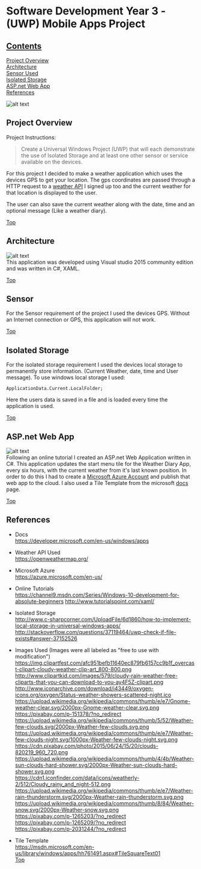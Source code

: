 # Software Development Year 3 - (UWP) Mobile Apps Project

## [Contents](#contents)
[Project Overview](#overview)  
[Architecture](#architecture)   
[Sensor Used](#Sensor)  
[Isolated Storage](#Storage)  
[ASP.net Web App](#Webapp)      
[References](#References)  

![alt text](https://upload.wikimedia.org/wikipedia/commons/thumb/0/05/Windows_10_Logo.svg/2000px-Windows_10_Logo.svg.png)

## Project Overview<a name = "overview"></a>   
Project Instructions:
>Create a Universal Windows Project (UWP) that will each demonstrate the use of Isolated Storage
and at least one other sensor or service available on the devices.   


For this project I decided to make a weather application which uses the devices GPS to get your location. The gps coordinates are passed through a HTTP request to a [weather API](http://openweathermap.org/) I signed up too and the current weather for that location is displayed to the user.</p>
The user can also save the current weather along with the date, time and an optional message (Like a weather diary).  

[Top](#contents)     

## Architecture<a name = "architecture"></a>     
![alt text](https://upload.wikimedia.org/wikipedia/commons/thumb/1/19/Visual_Studio_2012_logo_and_wordmark.svg/2000px-Visual_Studio_2012_logo_and_wordmark.svg.png)  
This application was developed using Visual studio 2015 community edition and was written in C#, XAML.  

[Top](#contents)  

## Sensor<a name = "Sensor"></a>  
For the Sensor requirement of the project I used the devices GPS. Without an Internet connection or GPS, this application will not work.     

[Top](#contents)    

## Isolated Storage<a name = "Storage"></a>  
For the isolated storage requirement I used the devices local storage to permanently store information. (Current Weather, date, time and User message). To use windows local storage I used:   
```
ApplicationData.Current.LocalFolder;     
```  
Here the users data is saved in a file and is loaded every time the application is used.   

[Top](#contents)   
## ASP.net Web App<a name = "Webapp"></a>  
![alt text](https://upload.wikimedia.org/wikipedia/commons/f/ff/Windows_Azure_logo.png)  
Following an online tutorial I created an ASP.net Web Application written in C#. This application updates the start menu tile for the Weather Diary App, every six hours, with the current weather from it's last known position. In order to do this I had to create a [Microsoft Azure Account](https://azure.microsoft.com/en-us/) and publish that web app to the cloud. I also used a Tile Template from the microsoft [docs](https://msdn.microsoft.com/en-us/library/windows/apps/hh761491.aspx#TileSquareText01) page.

[Top](#contents)  

## References<a name = "References"></a>  
* Docs  
https://developer.microsoft.com/en-us/windows/apps  

* Weather API Used  
https://openweathermap.org/  

* Microsoft Azure  
https://azure.microsoft.com/en-us/  

* Online Tutorials  
https://channel9.msdn.com/Series/Windows-10-development-for-absolute-beginners
http://www.tutorialspoint.com/xaml/  

* Isolated Storage  
http://www.c-sharpcorner.com/UploadFile/6d1860/how-to-implement-local-storage-in-universal-windows-apps/  
http://stackoverflow.com/questions/37119464/uwp-check-if-file-exists#answer-37152526    

* Images Used (Images were all labeled as "free to use with modification")  
https://img.clipartfest.com/afc951befb11640ec879fb6157cc9b1f_overcast-clipart-cloudy-weather-clip-art_800-800.png  
http://www.clipartkid.com/images/579/cloudy-rain-weather-free-cliparts-that-you-can-download-to-you-ay4F5Z-clipart.png  
http://www.iconarchive.com/download/i43449/oxygen-icons.org/oxygen/Status-weather-showers-scattered-night.ico  
https://upload.wikimedia.org/wikipedia/commons/thumb/e/e7/Gnome-weather-clear.svg/2000px-Gnome-weather-clear.svg.png  
https://pixabay.com/p-151378/?no_redirect  
https://upload.wikimedia.org/wikipedia/commons/thumb/5/52/Weather-few-clouds.svg/2000px-Weather-few-clouds.svg.png  
https://upload.wikimedia.org/wikipedia/commons/thumb/e/e7/Weather-few-clouds-night.svg/1000px-Weather-few-clouds-night.svg.png  
https://cdn.pixabay.com/photo/2015/06/24/15/20/clouds-820219_960_720.png  
https://upload.wikimedia.org/wikipedia/commons/thumb/4/4b/Weather-sun-clouds-hard-shower.svg/2000px-Weather-sun-clouds-hard-shower.svg.png  
https://cdn1.iconfinder.com/data/icons/weatherly-2/512/Cloudy_rainy_and_night-512.png  
https://upload.wikimedia.org/wikipedia/commons/thumb/e/e7/Weather-rain-thunderstorm.svg/2000px-Weather-rain-thunderstorm.svg.png  
https://upload.wikimedia.org/wikipedia/commons/thumb/8/84/Weather-snow.svg/2000px-Weather-snow.svg.png  
https://pixabay.com/p-1265203/?no_redirect  
https://pixabay.com/p-1265209/?no_redirect  
https://pixabay.com/p-2031244/?no_redirect  
* Tile Template  
https://msdn.microsoft.com/en-us/library/windows/apps/hh761491.aspx#TileSquareText01      
[Top](#contents)  

